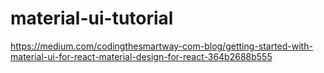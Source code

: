 # material-ui-tutorial

https://medium.com/codingthesmartway-com-blog/getting-started-with-material-ui-for-react-material-design-for-react-364b2688b555
